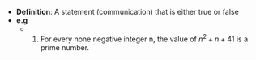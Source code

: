 - **Definition**: A statement (communication) that is either true or false
- **e.g**
	- 1. For every none negative integer n, the value of $n^2+n+41$ is a prime number.